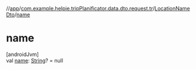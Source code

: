 //[app](../../../index.md)/[com.example.helpie.tripPlanificator.data.dto.request.tr](../index.md)/[LocationNameDto](index.md)/[name](name.md)

# name

[androidJvm]\
val [name](name.md): [String](https://kotlinlang.org/api/latest/jvm/stdlib/kotlin/-string/index.html)? = null
